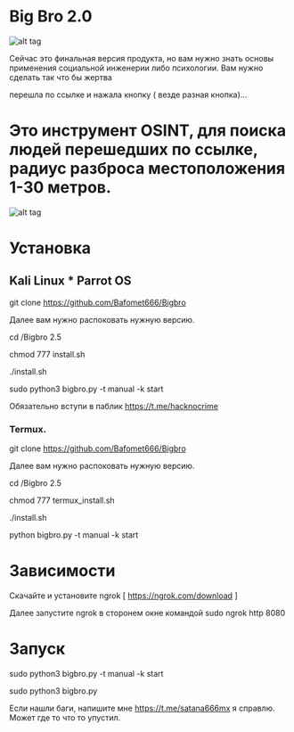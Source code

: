 # Big Bro 2.0

![alt tag](https://github.com/Bafomet666/Bigbro/blob/main/photo_2020-10-16_14-36-16.jpg)​

Сейчас это финальная версия продукта, но вам нужно знать основы применения социальной инженерии либо психологии. Вам нужно сделать так что бы жертва

перешла по ссылке и нажала кнопку ( везде разная кнопка)...

# Это инструмент OSINT, для поиска людей перешедших по ссылке, радиус разброса местоположения 1-30 метров.

![alt tag](https://github.com/Bafomet666/Bigbro/blob/main/Screenshot%20at%202020-10-11%2010-46-26.png)​

# Установка

## Kali Linux * Parrot OS

git clone https://github.com/Bafomet666/Bigbro

Далее вам нужно распоковать нужную версию.

cd /Bigbro 2.5

chmod 777 install.sh

./install.sh

sudo python3 bigbro.py -t manual -k start


Обязательно вступи в паблик https://t.me/hacknocrime

### Termux.

git clone https://github.com/Bafomet666/Bigbro

Далее вам нужно распоковать нужную версию.

cd /Bigbro 2.5

chmod 777 termux_install.sh

./install.sh

python bigbro.py -t manual -k start

# Зависимости

Скачайте и установите ngrok [ https://ngrok.com/download ]

Далее запустите ngrok в сторонем окне командой sudo ngrok http 8080


# Запуск

sudo python3 bigbro.py -t manual -k start

sudo python3 bigbro.py

Если нашли баги, напишите мне https://t.me/satana666mx я справлю. Может где то что то упустил.
